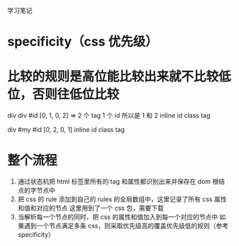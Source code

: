 学习笔记

# specificity（css 优先级）

# 比较的规则是高位能比较出来就不比较低位，否则往低位比较

div div #id
[0, 1, 0, 2] => 2 个 tag 1 个 id 所以是 1 和 2
inline id class tag

div #my #id
[0, 2, 0, 1]
inline id class tag

# 整个流程

1. 通过状态机把 html 标签里所有的 tag 和属性都识别出来并保存在 dom 根结点的字节点中
2. 把 css 的 rule 添加到自己的 rules 的全局数组中，这里记录了所有 css 属性和值和对应的节点
   这里用到了一个 css 包，需要下载
3. 当解析每一个节点的同时，把 css 的属性和值加入到每一个对应的节点中
   如果遇到一个节点满足多条 css，则采取优先级高的覆盖优先级低的规则（参考 specificity）

